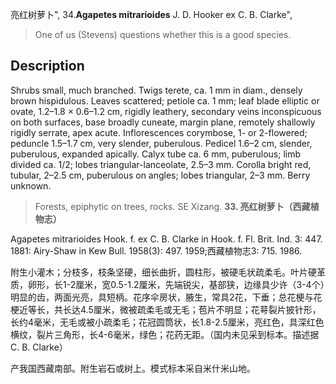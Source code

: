 亮红树萝卜",
34.**Agapetes mitrarioides** J. D. Hooker ex C. B. Clarke",

> One of us (Stevens) questions whether this is a good species.

## Description
Shrubs small, much branched. Twigs terete, ca. 1 mm in diam., densely brown hispidulous. Leaves scattered; petiole ca. 1 mm; leaf blade elliptic or ovate, 1.2–1.8 × 0.6–1.2 cm, rigidly leathery, secondary veins inconspicuous on both surfaces, base broadly cuneate, margin plane, remotely shallowly rigidly serrate, apex acute. Inflorescences corymbose, 1- or 2-flowered; peduncle 1.5–1.7 cm, very slender, puberulous. Pedicel 1.6–2 cm, slender, puberulous, expanded apically. Calyx tube ca. 6 mm, puberulous; limb divided ca. 1/2; lobes triangular-lanceolate, 2.5–3 mm. Corolla bright red, tubular, 2–2.5 cm, puberulous on angles; lobes triangular, 2–3 mm. Berry unknown.

> Forests, epiphytic on trees, rocks. SE Xizang.
**33. 亮红树萝卜（西藏植物志）**

Agapetes mitrarioides Hook. f. ex C. B. Clarke in Hook. f. Fl. Brit. Ind. 3: 447. 1881: Airy-Shaw in Kew Bull. 1958(3): 497. 1959;西藏植物志3: 715. 1986.

附生小灌木；分枝多，枝条坚硬，细长曲折，圆柱形，被硬毛状疏柔毛。叶片硬革质，卵形，长1-2厘米，宽0.5-1.2厘米，先端锐尖，基部狭，边缘具少许（3-4个）明显的齿，两面光亮，具短柄。花序伞房状，腋生，常具2花，下垂；总花梗与花梗近等长，共长达4.5厘米，微被疏柔毛或无毛；苞片不明显；花萼裂片披针形，长约4毫米，无毛或被小疏柔毛；花冠圆筒状，长1.8-2.5厘米，亮红色，具深红色横纹，裂片三角形，长4-6毫米，绿色；花药无距。（国内未见采到标本。描述据C. B. Clarke）

产我国西藏南部。附生岩石或树上。模式标本采自米什米山地。
